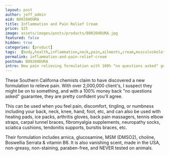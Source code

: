 ```yaml
---
layout: post
author: jeff_admin
aid: B0026HDURA
title: Inflammation and Pain Relief Cream
price: $25
image: assets/images/posts/products/B0026HDURA.jpg
featured: false
hidden: true
categories: [product]
tags:  [body,health,inflammation,neck,pain,ailments,cream,musculoskeletal,relief]
permalink: inflammation-and-pain-relief-cream
postnum: B0026HDURA
intro: New pain relieving formulation with 100% "no questions asked" guarantee.
---
```

These Southern Californa chemists claim to have discovered a new formulation to relieve pain.  With over 2,000,000 client's, I suspect they might be on to something, and with a 100% money back "no questions asked" guarantee, they are pretty confident you'll agree.

This can be used when you feel pain, discomfort, tingling, or numbness including your back, neck, knee, hand, foot, etc, and can also be used with heating pads, ice packs, arthritis gloves, back pain massagers, tennis elbow straps, carpal tunnel braces, fibromyalgia supplements, neuropathy socks, sciatica cushions, tendonitis supports, bursitis braces, etc.

Their formulation includes arnica, glucosamine, MSM (DMSO2), choline, Boswellia Serrata & vitamin B6. It is also vanishing scent, made in the USA, non-greasy, non-staining, paraben-free, and NEVER tested on animals.
